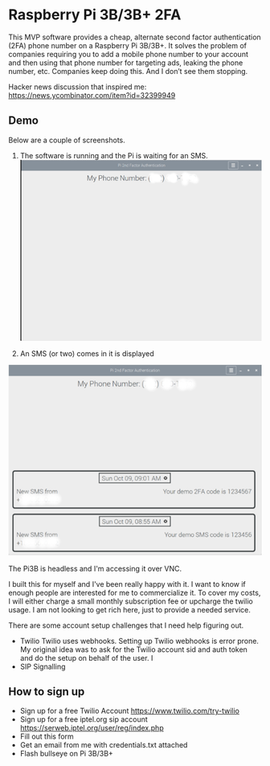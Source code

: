 # Raspberry Pi 3B/3B+ 2FA

This MVP software provides a cheap, alternate second factor authentication (2FA) phone number on a Raspberry Pi 3B/3B+.  It solves the problem of companies requiring you to add a mobile phone number to your account and then using that phone number for targeting ads, leaking the phone number, etc. Companies keep doing this.  And I don’t see them stopping.

Hacker news discussion that inspired me:
https://news.ycombinator.com/item?id=32399949

## Demo
Below are a couple of screenshots.
1.  The software is running and the Pi is waiting for an SMS.  <br />
![Screenshot](waiting.png)  

2.  An SMS (or two) comes in it is displayed

![Screenshot](with-messages.png)

The Pi3B is headless and I'm accessing it over VNC.

I built this for myself and I've been really happy with it.  I want to know if enough people are interested for me to commercialize it.
To cover my costs, I will either charge a small monthly subscription fee or upcharge the twilio usage.  I am not looking to get rich here, just to provide a needed service.

There are some account setup challenges that I need help figuring out.
* Twilio
Twilio uses webhooks.  Setting up Twilio webhooks is error prone.  My original idea was to ask for the Twilio account sid and auth token and do the setup on behalf of the user.  I 
* SIP Signalling


## How to sign up
* Sign up for a free Twilio Account https://www.twilio.com/try-twilio
* Sign up for a free iptel.org sip account https://serweb.iptel.org/user/reg/index.php
* Fill out this form
* Get an email from me with credentials.txt attached
* Flash bullseye on Pi 3B/3B+
